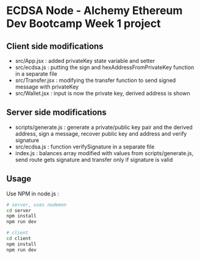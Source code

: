 # ECDSA Node - Alchemy Ethereum Dev Bootcamp Week 1 project

## Client side modifications

- src/App.jsx : added privateKey state variable and setter
- src/ecdsa.js : putting the sign and hexAddressFromPrivateKey function in a separate file
- src/Transfer.jsx : modifying the transfer function to send signed message with privateKey
- src/Wallet.jsx : input is now the private key, derived address is shown

## Server side modifications

- scripts/generate.js : generate a private/public key pair and the derived address, sign a message, recover public key and address and verify signature
- src/ecdsa.js : function verifySignature in a separate file
- index.js : balances array modified with values from scripts/generate.js, send route gets signature and transfer only if signature is valid

## Usage

Use NPM in node.js :

```bash
# server, uses nodemon
cd server
npm install
npm run dev

# client
cd client
npm install
npm run dev
```